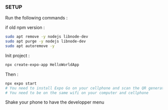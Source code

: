 ### SETUP

Run the following commands :


if old npm version :

```sh
sudo apt remove -y nodejs libnode-dev
sudo apt purge -y nodejs libnode-dev
sudo apt autoremove -y
```

Init project :
```sh
npx create-expo-app HelloWorldApp
```

Then : 

```sh
npx expo start 
# You need to install Expo Go on your cellphone and scan the QR generated
# You need to be on the same wifi on your computer and cellphone
```

Shake your phone to have the developper menu


